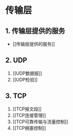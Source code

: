 # 传输层

## 1. 传输层提供的服务

- [[传输层提供的服务]]

## 2. UDP

1. [[UDP数据报]]
2. [[UDP检验]]

## 3. TCP

1. [[TCP报文段]]
2. [[TCP连接管理]]
3. [[TCP可靠传输与流量控制]]
4. [[TCP拥塞控制]]
